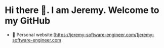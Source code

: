 # Hi there 👋. I am Jeremy. Welcome to my GitHub

- 📌 Personal website:[https://jeremy-software-engineer.com/]jeremy-software-engineer.com
